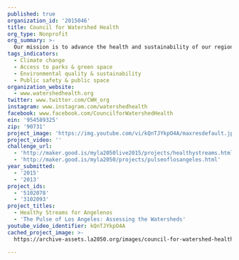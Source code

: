 ```yaml
---
published: true
organization_id: '2015046'
title: Council for Watershed Health
org_type: Nonprofit
org_summary: >-
  Our mission is to advance the health and sustainability of our region’s watersheds, rivers, streams and habitats - both in natural areas and urban neighborhoods. We do this through science-based research, education and inclusive stakeholder engagement.
tags_indicators:
  - Climate change
  - Access to parks & green space
  - Environmental quality & sustainability
  - Public safety & public space
organization_website:
  - www.watershedhealth.org
twitter: www.twitter.com/CWH_org
instagram: www.instagram.com/watershedhealth
facebook: www.facebook.com/CouncilforWatershedHealth
ein: '954589325'
zip: '90731'
project_image: 'https://img.youtube.com/vi/kQnTJYkpO4A/maxresdefault.jpg'
project_video: ''
challenge_url:
  - 'http://maker.good.is/myla2050live2015/projects/healthystreams.html'
  - 'http://maker.good.is/myla2050/projects/pulseoflosangeles.html'
year_submitted:
  - '2015'
  - '2013'
project_ids:
  - '5102078'
  - '3102093'
project_titles:
  - Healthy Streams for Angelenos
  - 'The Pulse of Los Angeles: Assessing the Watersheds'
youtube_video_identifier: kQnTJYkpO4A
cached_project_image: >-
  https://archive-assets.la2050.org/images/council-for-watershed-health/img.youtube.com/vi/kQnTJYkpO4A/maxresdefault.jpg

---
```

